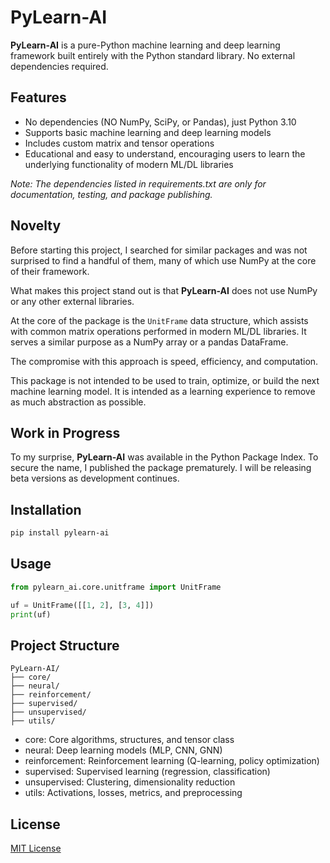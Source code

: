 # PyLearn-AI

**PyLearn-AI** is a pure-Python machine learning and deep learning framework built entirely with the Python standard library. No external dependencies required.

## Features
- No dependencies (NO NumPy, SciPy, or Pandas), just Python 3.10
- Supports basic machine learning and deep learning models
- Includes custom matrix and tensor operations
- Educational and easy to understand, encouraging users to learn the underlying functionality of modern ML/DL libraries

*Note: The dependencies listed in requirements.txt are only for documentation, testing, and package publishing.*

## Novelty

Before starting this project, I searched for similar packages and was not surprised to find a handful of them, many of which use NumPy at the core of their framework.

What makes this project stand out is that **PyLearn-AI** does not use NumPy or any other external libraries.

At the core of the package is the `UnitFrame` data structure, which assists with common matrix operations performed in modern ML/DL libraries. It serves a similar purpose as a NumPy array or a pandas DataFrame.

The compromise with this approach is speed, efficiency, and computation.

This package is not intended to be used to train, optimize, or build the next machine learning model. It is intended as a learning experience to remove as much abstraction as possible.

## Work in Progress

To my surprise, **PyLearn-AI** was available in the Python Package Index. To secure the name, I published the package prematurely. I will be releasing beta versions as development continues.

## Installation

```bash
pip install pylearn-ai
```

## Usage

```python
from pylearn_ai.core.unitframe import UnitFrame

uf = UnitFrame([[1, 2], [3, 4]])
print(uf)
```

## Project Structure

```plaintext
PyLearn-AI/
├── core/           
├── neural/         
├── reinforcement/  
├── supervised/     
├── unsupervised/   
├── utils/          
```

- core: Core algorithms, structures, and tensor class
- neural: Deep learning models (MLP, CNN, GNN)
- reinforcement: Reinforcement learning (Q-learning, policy optimization)
- supervised: Supervised learning (regression, classification)
- unsupervised: Clustering, dimensionality reduction
- utils: Activations, losses, metrics, and preprocessing

## License

[MIT License](/LICENSE)